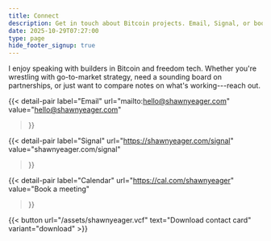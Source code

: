 ```yaml
---
title: Connect
description: Get in touch about Bitcoin projects. Email, Signal, or book a meeting directly.
date: 2025-10-29T07:27:00
type: page
hide_footer_signup: true
---
```

I enjoy speaking with builders in Bitcoin and freedom tech. Whether you're wrestling with go-to-market strategy, need a sounding board on partnerships, or just want to compare notes on what's working---reach out.

<div class="contact-section">

{{< detail-pair
    label="Email"
    url="mailto:hello@shawnyeager.com"
    value="hello@shawnyeager.com"
>}}

{{< detail-pair
    label="Signal"
    url="https://shawnyeager.com/signal"
    value="shawnyeager.com/signal"
>}}

{{< detail-pair
    label="Calendar"
    url="https://cal.com/shawnyeager"
    value="Book a meeting"
>}}

</div>

{{< button url="/assets/shawnyeager.vcf" text="Download contact card" variant="download" >}}
